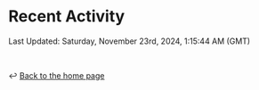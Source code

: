 # Recent Activity

<!--RECENT_ACTIVITY:start-->
<!--RECENT_ACTIVITY:end-->

<!--RECENT_ACTIVITY:last_update-->
Last Updated: Saturday, November 23rd, 2024, 1:15:44 AM (GMT)
<!--RECENT_ACTIVITY:last_update_end-->

<br>

↩️ [Back to the home page](/README.md)
